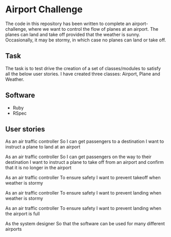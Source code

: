 # Airport Challenge

The code in this repository has been written to complete an airport-challenge, where we want to control the flow of planes at an airport. The planes can land and take off provided that the weather is sunny. Occasionally, it may be stormy, in which case no planes can land or take off.

## Task

The task is to test drive the creation of a set of classes/modules to satisfy all the below user stories. I have created three classes: Airport, Plane and Weather.

## Software

* Ruby
* RSpec

## User stories

As an air traffic controller
So I can get passengers to a destination
I want to instruct a plane to land at an airport

As an air traffic controller
So I can get passengers on the way to their destination
I want to instruct a plane to take off from an airport and confirm that it is no longer in the airport

As an air traffic controller
To ensure safety
I want to prevent takeoff when weather is stormy

As an air traffic controller
To ensure safety
I want to prevent landing when weather is stormy

As an air traffic controller
To ensure safety
I want to prevent landing when the airport is full

As the system designer
So that the software can be used for many different airports
